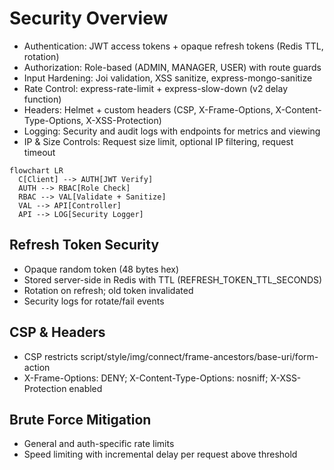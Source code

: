 # Security Overview

- Authentication: JWT access tokens + opaque refresh tokens (Redis TTL, rotation)
- Authorization: Role-based (ADMIN, MANAGER, USER) with route guards
- Input Hardening: Joi validation, XSS sanitize, express-mongo-sanitize
- Rate Control: express-rate-limit + express-slow-down (v2 delay function)
- Headers: Helmet + custom headers (CSP, X-Frame-Options, X-Content-Type-Options, X-XSS-Protection)
- Logging: Security and audit logs with endpoints for metrics and viewing
- IP & Size Controls: Request size limit, optional IP filtering, request timeout

```mermaid
flowchart LR
  C[Client] --> AUTH[JWT Verify]
  AUTH --> RBAC[Role Check]
  RBAC --> VAL[Validate + Sanitize]
  VAL --> API[Controller]
  API --> LOG[Security Logger]
```

## Refresh Token Security
- Opaque random token (48 bytes hex)
- Stored server-side in Redis with TTL (REFRESH_TOKEN_TTL_SECONDS)
- Rotation on refresh; old token invalidated
- Security logs for rotate/fail events

## CSP & Headers
- CSP restricts script/style/img/connect/frame-ancestors/base-uri/form-action
- X-Frame-Options: DENY; X-Content-Type-Options: nosniff; X-XSS-Protection enabled

## Brute Force Mitigation
- General and auth-specific rate limits
- Speed limiting with incremental delay per request above threshold
